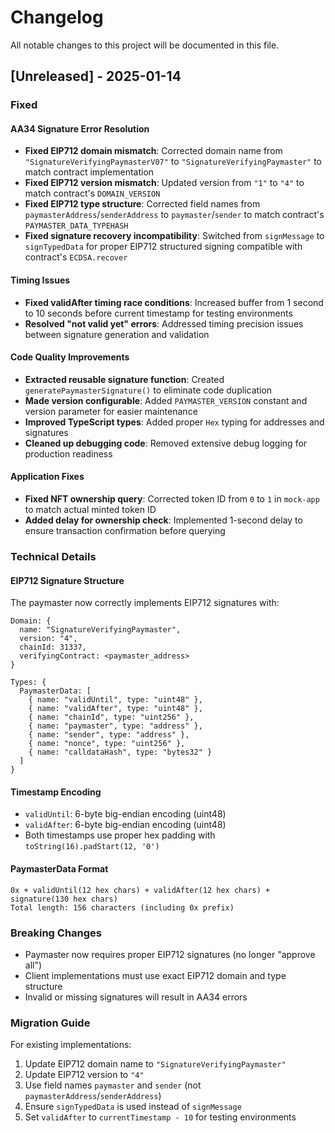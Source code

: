 # Changelog

All notable changes to this project will be documented in this file.

## [Unreleased] - 2025-01-14

### Fixed

#### AA34 Signature Error Resolution
- **Fixed EIP712 domain mismatch**: Corrected domain name from `"SignatureVerifyingPaymasterV07"` to `"SignatureVerifyingPaymaster"` to match contract implementation
- **Fixed EIP712 version mismatch**: Updated version from `"1"` to `"4"` to match contract's `DOMAIN_VERSION`
- **Fixed EIP712 type structure**: Corrected field names from `paymasterAddress`/`senderAddress` to `paymaster`/`sender` to match contract's `PAYMASTER_DATA_TYPEHASH`
- **Fixed signature recovery incompatibility**: Switched from `signMessage` to `signTypedData` for proper EIP712 structured signing compatible with contract's `ECDSA.recover`

#### Timing Issues
- **Fixed validAfter timing race conditions**: Increased buffer from 1 second to 10 seconds before current timestamp for testing environments
- **Resolved "not valid yet" errors**: Addressed timing precision issues between signature generation and validation

#### Code Quality Improvements
- **Extracted reusable signature function**: Created `generatePaymasterSignature()` to eliminate code duplication
- **Made version configurable**: Added `PAYMASTER_VERSION` constant and version parameter for easier maintenance
- **Improved TypeScript types**: Added proper `Hex` typing for addresses and signatures
- **Cleaned up debugging code**: Removed extensive debug logging for production readiness

#### Application Fixes
- **Fixed NFT ownership query**: Corrected token ID from `0` to `1` in `mock-app` to match actual minted token ID
- **Added delay for ownership check**: Implemented 1-second delay to ensure transaction confirmation before querying

### Technical Details

#### EIP712 Signature Structure
The paymaster now correctly implements EIP712 signatures with:
```
Domain: {
  name: "SignatureVerifyingPaymaster",
  version: "4", 
  chainId: 31337,
  verifyingContract: <paymaster_address>
}

Types: {
  PaymasterData: [
    { name: "validUntil", type: "uint48" },
    { name: "validAfter", type: "uint48" },
    { name: "chainId", type: "uint256" },
    { name: "paymaster", type: "address" },
    { name: "sender", type: "address" },
    { name: "nonce", type: "uint256" },
    { name: "calldataHash", type: "bytes32" }
  ]
}
```

#### Timestamp Encoding
- `validUntil`: 6-byte big-endian encoding (uint48)
- `validAfter`: 6-byte big-endian encoding (uint48) 
- Both timestamps use proper hex padding with `toString(16).padStart(12, '0')`

#### PaymasterData Format
```
0x + validUntil(12 hex chars) + validAfter(12 hex chars) + signature(130 hex chars)
Total length: 156 characters (including 0x prefix)
```

### Breaking Changes
- Paymaster now requires proper EIP712 signatures (no longer "approve all")
- Client implementations must use exact EIP712 domain and type structure
- Invalid or missing signatures will result in AA34 errors

### Migration Guide
For existing implementations:
1. Update EIP712 domain name to `"SignatureVerifyingPaymaster"`
2. Update EIP712 version to `"4"`
3. Use field names `paymaster` and `sender` (not `paymasterAddress`/`senderAddress`)
4. Ensure `signTypedData` is used instead of `signMessage`
5. Set `validAfter` to `currentTimestamp - 10` for testing environments
